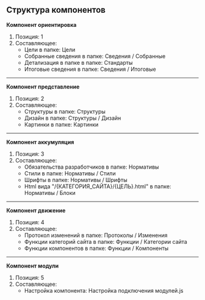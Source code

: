 ## Структура компонентов

**Компонент ориентировка**
1. Позиция: 1
2. Составляющее:
    - Цели в папке: Цели
    - Собранные сведения в папке: Сведения / Собранные
    - Детализация в папке в папке: Стандарты
    - Итоговые сведения в папке: Сведения / Итоговые

<hr>

**Компонент представление**
1. Позиция: 2
2. Составляющее:
    - Структуры в папке: Структуры
    - Дизайн в папке: Структуры / Дизайн
    - Картинки в папке: Картинки

<hr>

**Компонент аккумуляция**
1. Позиция: 3
2. Составляющее:
    - Обязательства разработчиков в папке: Нормативы
    - Стили в папке: Нормативы / Стили
    - Шрифты в папке: Нормативы / Шрифты
    - Html вида "/{КАТЕГОРИЯ_САЙТА}/{ЦЕЛЬ}.html" в папке: Нормативы / Блоки

<hr>

**Компонент движение**
1. Позиция: 4
2. Составляющее:
    - Протокол изменений в папке: Протоколы / Изменения
    - Функции категорий сайта в папке: Функции / Категории сайта
    - Функции компонентов в папке: Функции / Компоненты

<hr>

**Компонент модули**
1. Позиция: 5
2. Составляющее:
    - Настройка компонента: Настройка подключения модулей.js